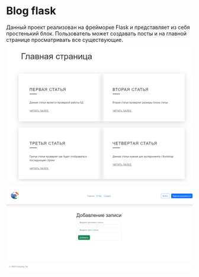 # Blog flask

Данный проект реализован на фрейморке Flask и представляет из себя простенький блок.
Пользователь может создавать посты и на главной странице просматривать все существующие.

![Иллюстрация к проекту](https://github.com/Druzhocheck/Blog-Flask/blob/main/static/img/index.png)

![Иллюстрация к проекту](https://github.com/Druzhocheck/Blog-Flask/blob/main/static/img/create.png)
